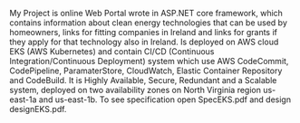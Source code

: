 My Project is online Web Portal wrote in ASP.NET core framework, which contains information about clean energy technologies that can be used by homeowners, links for fitting companies in Ireland and links for grants if they apply for that technology also in Ireland. Is deployed on AWS cloud EKS (AWS Kubernetes) and contain CI/CD (Continuous Integration/Continuous Deployment) system which use AWS CodeCommit, CodePipeline, ParamaterStore, CloudWatch, Elastic Container Repository and CodeBuild. It is Highly Available, Secure, Redundant and a Scalable system, deployed on two availability zones on North Virginia region us-east-1a and us-east-1b. To see specification open SpecEKS.pdf and design designEKS.pdf.
